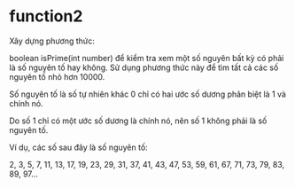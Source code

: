 # function2
Xây dựng phương thức:

boolean isPrime(int number)
để kiểm tra xem một số nguyên bất kỳ có phải là số nguyên tố hay không. Sử dụng phương thức này để tìm tất cả các số nguyên tố nhỏ hơn 10000. 

Số nguyên tố là số tự nhiên khác 0 chỉ có hai ước số dương phân biệt là 1 và chính nó.

Do số 1 chỉ có một ước số dương là chính nó, nên số 1 không phải là số nguyên tố.

Ví dụ, các số sau đây là số nguyên tố:

2, 3, 5, 7, 11, 13, 17, 19, 23, 29, 31, 37, 41, 43, 47, 53, 59, 61, 67, 71, 73, 79, 83, 89, 97...
